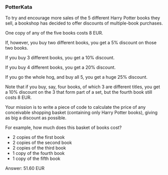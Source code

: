 ### PotterKata
To try and encourage more sales of the 5 different Harry
Potter books they sell, a bookshop has decided to offer
discounts of multiple-book purchases.

One copy of any of the five books costs 8 EUR.

If, however, you buy two different books, you get a 5%
discount on those two books.

If you buy 3 different books, you get a 10% discount.

If you buy 4 different books, you get a 20% discount.

If you go the whole hog, and buy all 5, you get a huge 25%
discount.

Note that if you buy, say, four books, of which 3 are
different titles, you get a 10% discount on the 3 that
form part of a set, but the fourth book still costs 8 EUR.

Your mission is to write a piece of code to calculate the
price of any conceivable shopping basket (containing only
Harry Potter books), giving as big a discount as possible.

For example, how much does this basket of books cost?

- 2 copies of the first book
- 2 copies of the second book
- 2 copies of the third book
- 1 copy of the fourth book
- 1 copy of the fifth book

Answer: 51.60 EUR
